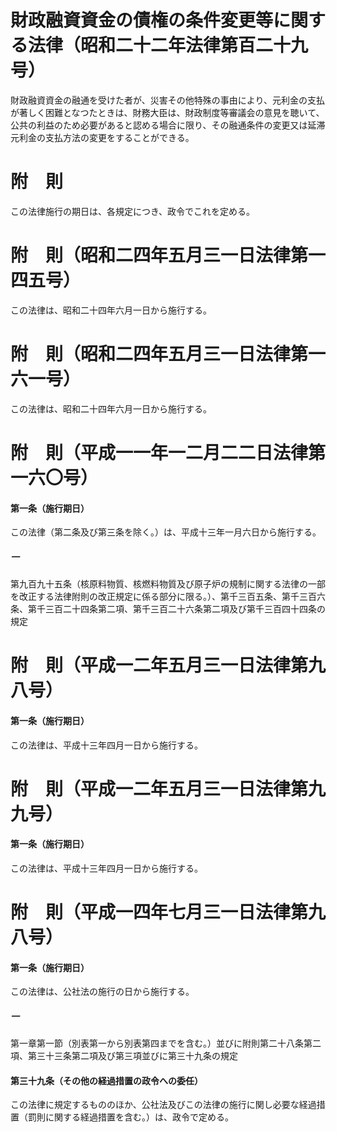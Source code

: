 # 財政融資資金の債権の条件変更等に関する法律（昭和二十二年法律第百二十九号）
財政融資資金の融通を受けた者が、災害その他特殊の事由により、元利金の支払が著しく困難となつたときは、財務大臣は、財政制度等審議会の意見を聴いて、公共の利益のため必要があると認める場合に限り、その融通条件の変更又は延滞元利金の支払方法の変更をすることができる。
# 附　則
この法律施行の期日は、各規定につき、政令でこれを定める。
# 附　則（昭和二四年五月三一日法律第一四五号）
この法律は、昭和二十四年六月一日から施行する。
# 附　則（昭和二四年五月三一日法律第一六一号）
この法律は、昭和二十四年六月一日から施行する。
# 附　則（平成一一年一二月二二日法律第一六〇号）
#### 第一条（施行期日）
この法律（第二条及び第三条を除く。）は、平成十三年一月六日から施行する。
##### 一
第九百九十五条（核原料物質、核燃料物質及び原子炉の規制に関する法律の一部を改正する法律附則の改正規定に係る部分に限る。）、第千三百五条、第千三百六条、第千三百二十四条第二項、第千三百二十六条第二項及び第千三百四十四条の規定
# 附　則（平成一二年五月三一日法律第九八号）
#### 第一条（施行期日）
この法律は、平成十三年四月一日から施行する。
# 附　則（平成一二年五月三一日法律第九九号）
#### 第一条（施行期日）
この法律は、平成十三年四月一日から施行する。
# 附　則（平成一四年七月三一日法律第九八号）
#### 第一条（施行期日）
この法律は、公社法の施行の日から施行する。
##### 一
第一章第一節（別表第一から別表第四までを含む。）並びに附則第二十八条第二項、第三十三条第二項及び第三項並びに第三十九条の規定
#### 第三十九条（その他の経過措置の政令への委任）
この法律に規定するもののほか、公社法及びこの法律の施行に関し必要な経過措置（罰則に関する経過措置を含む。）は、政令で定める。
